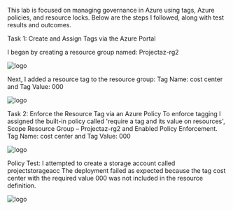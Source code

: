 This lab is focused on managing governance in Azure using tags, Azure policies, and resource locks. Below are the steps I followed, along with test results and outcomes.

Task 1: Create and Assign Tags via the Azure Portal

I began by creating a resource group named: Projectaz-rg2

![logo]()

Next, I added a resource tag to the resource group:
Tag Name: cost center and Tag Value: 000

![logo]()

Task 2: Enforce the Resource Tag via an Azure Policy
To enforce tagging I assigned the built-in policy called 'require a tag and its value on resources', Scope Resource Group – Projectaz-rg2 and Enabled Policy Enforcement.
Tag Name: cost center and Tag Value: 000

![logo]()

Policy Test:
I attempted to create a storage account called projectstorageacc The deployment failed as expected because the tag cost center with the required value 000 was not included in the resource definition.

![logo]()
